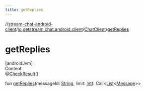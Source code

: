 ```yaml
---
title: getReplies
---
```

//[stream-chat-android-client](../../../index.md)/[io.getstream.chat.android.client](../index.md)/[ChatClient](index.md)/[getReplies](getReplies.md)



# getReplies  
[androidJvm]  
Content  
@[CheckResult](https://developer.android.com/reference/kotlin/androidx/annotation/CheckResult.html)()  
  
fun [getReplies](getReplies.md)(messageId: [String](https://kotlinlang.org/api/latest/jvm/stdlib/kotlin/-string/index.html), limit: [Int](https://kotlinlang.org/api/latest/jvm/stdlib/kotlin/-int/index.html)): Call&lt;[List](https://kotlinlang.org/api/latest/jvm/stdlib/kotlin.collections/-list/index.html)&lt;[Message](../../io.getstream.chat.android.client.models/Message/index.md)&gt;&gt;  



